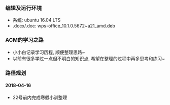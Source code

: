 ### 编辑及运行环境
* 系统: ubuntu 16.04 LTS
* .docx/.doc: wps-office_10.1.0.5672~a21_amd.deb

### ACM的学习之路
* 小小白记录学习历程, 顺便整理思路~
* 以前有很多学过一点但不明白的知识点, 希望在整理的过程中再多思考和练习~

### 路径规划
#### 2018-04-16
* 22号前内完成寒假小训整理

